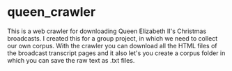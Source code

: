 # queen_crawler
This is a web crawler for downloading Queen Elizabeth II's Christmas broadcasts. I created this for a group project, in which we need to collect our own corpus.
With the crawler you can download all the HTML files of the broadcast transcript pages and it also let's you create a corpus folder in which you can save the raw text as .txt files.
